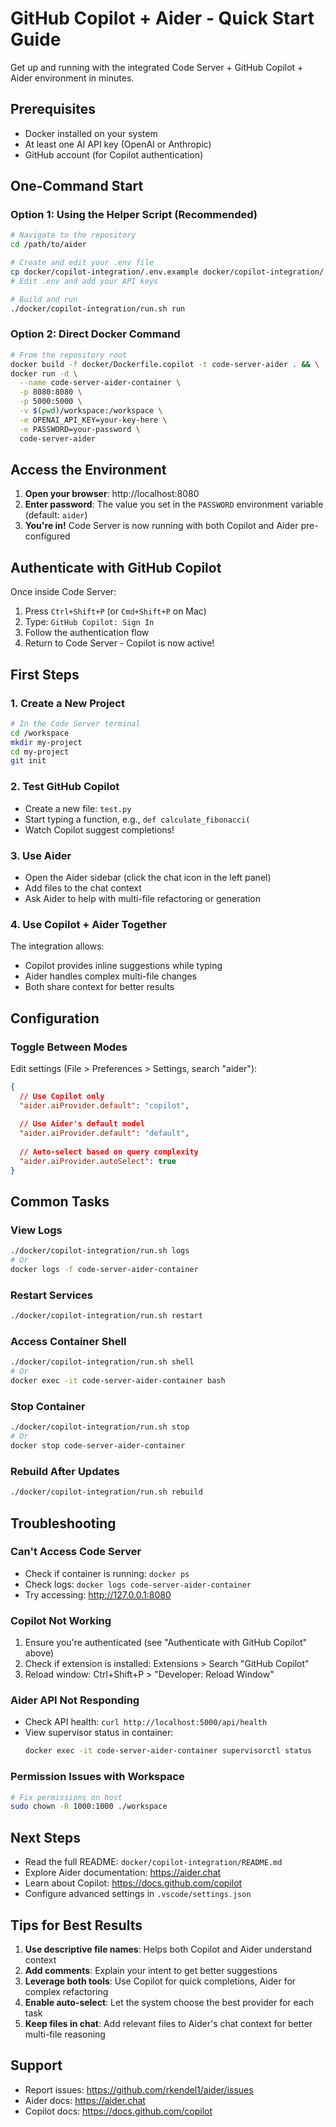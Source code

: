 # GitHub Copilot + Aider - Quick Start Guide

Get up and running with the integrated Code Server + GitHub Copilot + Aider environment in minutes.

## Prerequisites

- Docker installed on your system
- At least one AI API key (OpenAI or Anthropic)
- GitHub account (for Copilot authentication)

## One-Command Start

### Option 1: Using the Helper Script (Recommended)

```bash
# Navigate to the repository
cd /path/to/aider

# Create and edit your .env file
cp docker/copilot-integration/.env.example docker/copilot-integration/.env
# Edit .env and add your API keys

# Build and run
./docker/copilot-integration/run.sh run
```

### Option 2: Direct Docker Command

```bash
# From the repository root
docker build -f docker/Dockerfile.copilot -t code-server-aider . && \
docker run -d \
  --name code-server-aider-container \
  -p 8080:8080 \
  -p 5000:5000 \
  -v $(pwd)/workspace:/workspace \
  -e OPENAI_API_KEY=your-key-here \
  -e PASSWORD=your-password \
  code-server-aider
```

## Access the Environment

1. **Open your browser**: http://localhost:8080
2. **Enter password**: The value you set in the `PASSWORD` environment variable (default: `aider`)
3. **You're in!** Code Server is now running with both Copilot and Aider pre-configured

## Authenticate with GitHub Copilot

Once inside Code Server:

1. Press `Ctrl+Shift+P` (or `Cmd+Shift+P` on Mac)
2. Type: `GitHub Copilot: Sign In`
3. Follow the authentication flow
4. Return to Code Server - Copilot is now active!

## First Steps

### 1. Create a New Project

```bash
# In the Code Server terminal
cd /workspace
mkdir my-project
cd my-project
git init
```

### 2. Test GitHub Copilot

- Create a new file: `test.py`
- Start typing a function, e.g., `def calculate_fibonacci(`
- Watch Copilot suggest completions!

### 3. Use Aider

- Open the Aider sidebar (click the chat icon in the left panel)
- Add files to the chat context
- Ask Aider to help with multi-file refactoring or generation

### 4. Use Copilot + Aider Together

The integration allows:
- Copilot provides inline suggestions while typing
- Aider handles complex multi-file changes
- Both share context for better results

## Configuration

### Toggle Between Modes

Edit settings (File > Preferences > Settings, search "aider"):

```json
{
  // Use Copilot only
  "aider.aiProvider.default": "copilot",
  
  // Use Aider's default model
  "aider.aiProvider.default": "default",
  
  // Auto-select based on query complexity
  "aider.aiProvider.autoSelect": true
}
```

## Common Tasks

### View Logs

```bash
./docker/copilot-integration/run.sh logs
# Or
docker logs -f code-server-aider-container
```

### Restart Services

```bash
./docker/copilot-integration/run.sh restart
```

### Access Container Shell

```bash
./docker/copilot-integration/run.sh shell
# Or
docker exec -it code-server-aider-container bash
```

### Stop Container

```bash
./docker/copilot-integration/run.sh stop
# Or
docker stop code-server-aider-container
```

### Rebuild After Updates

```bash
./docker/copilot-integration/run.sh rebuild
```

## Troubleshooting

### Can't Access Code Server

- Check if container is running: `docker ps`
- Check logs: `docker logs code-server-aider-container`
- Try accessing: http://127.0.0.1:8080

### Copilot Not Working

1. Ensure you're authenticated (see "Authenticate with GitHub Copilot" above)
2. Check if extension is installed: Extensions > Search "GitHub Copilot"
3. Reload window: Ctrl+Shift+P > "Developer: Reload Window"

### Aider API Not Responding

- Check API health: `curl http://localhost:5000/api/health`
- View supervisor status in container:
  ```bash
  docker exec -it code-server-aider-container supervisorctl status
  ```

### Permission Issues with Workspace

```bash
# Fix permissions on host
sudo chown -R 1000:1000 ./workspace
```

## Next Steps

- Read the full README: `docker/copilot-integration/README.md`
- Explore Aider documentation: https://aider.chat
- Learn about Copilot: https://docs.github.com/copilot
- Configure advanced settings in `.vscode/settings.json`

## Tips for Best Results

1. **Use descriptive file names**: Helps both Copilot and Aider understand context
2. **Add comments**: Explain your intent to get better suggestions
3. **Leverage both tools**: Use Copilot for quick completions, Aider for complex refactoring
4. **Enable auto-select**: Let the system choose the best provider for each task
5. **Keep files in chat**: Add relevant files to Aider's chat context for better multi-file reasoning

## Support

- Report issues: https://github.com/rkendel1/aider/issues
- Aider docs: https://aider.chat
- Copilot docs: https://docs.github.com/copilot
